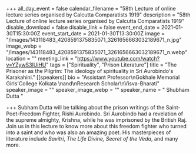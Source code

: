 +++
all_day_event = false
calendar_filename = "58th Lecture of online lecture series organised by Calcutta Comparatists 1919"
description = "58th Lecture of online lecture series organised by Calcutta Comparatists 1919"
disable_download = false
disable_link = false
event_end_date = 2021-01-30T15:30:00Z
event_start_date = 2021-01-30T13:30:00Z
image = "/images/143118483_4208591375835071_3261656663032189671_n.jpg"
image_webp = "/images/143118483_4208591375835071_3261656663032189671_n.webp"
location = ""
meeting_link = "https://www.youtube.com/watch?v=YZywS3lUiHU"
tags = ["Spirituality", "Prison Literature"]
title = "The Prisoner as the Pilgrim: The ideology of spirituality in Sri Aurobindo's Karakahini."
[[speakers]]
bio = "Assistant Professor\nGokhale Memorial Girls'College Kolkata \nand\nResearch Scholar\nVisva-Bharati"
speaker_image = ""
speaker_image_webp = ""
speaker_name = " Shubham Dutta "

+++
Subham Dutta will be talking about the prison writings of the Saint-Poet-Freedom Fighter, Rishi Aurobindo. Sri Aurobindo had a revelation of the supreme almighty, Krishna, while he was imprisoned by the British Raj. Join us in this lecture to know more about this freedom fighter who turned into a saint and who was also an amazing poet. His masterpieces of literature include _Savitri_, _The Life Divine, Secret of the Veda_, and many more. 